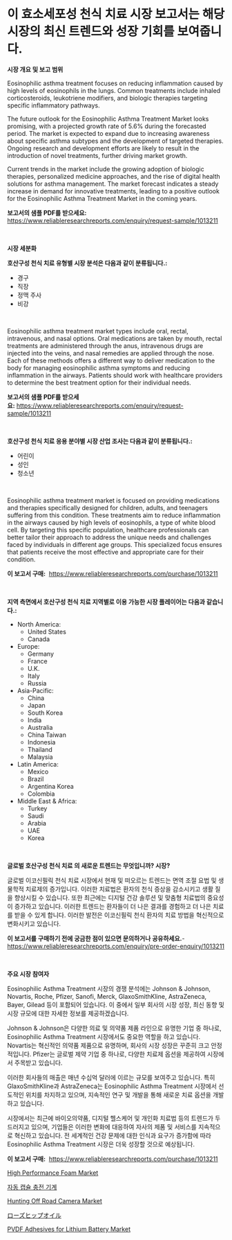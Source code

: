 <p><h1>이 효소세포성 천식 치료 시장 보고서는 해당 시장의 최신 트렌드와 성장 기회를 보여줍니다.</h1></p><p><strong>시장 개요 및 보고 범위</strong></p>
<p><p>Eosinophilic asthma treatment focuses on reducing inflammation caused by high levels of eosinophils in the lungs. Common treatments include inhaled corticosteroids, leukotriene modifiers, and biologic therapies targeting specific inflammatory pathways.</p><p>The future outlook for the Eosinophilic Asthma Treatment Market looks promising, with a projected growth rate of 5.6% during the forecasted period. The market is expected to expand due to increasing awareness about specific asthma subtypes and the development of targeted therapies. Ongoing research and development efforts are likely to result in the introduction of novel treatments, further driving market growth.</p><p>Current trends in the market include the growing adoption of biologic therapies, personalized medicine approaches, and the rise of digital health solutions for asthma management. The market forecast indicates a steady increase in demand for innovative treatments, leading to a positive outlook for the Eosinophilic Asthma Treatment Market in the coming years.</p></p>
<p><strong>보고서의 샘플 PDF를 받으세요:</strong> <a href="https://www.reliableresearchreports.com/enquiry/request-sample/1013211">https://www.reliableresearchreports.com/enquiry/request-sample/1013211</a></p>
<p>&nbsp;</p>
<p><strong>시장 세분화</strong></p>
<p><strong>호산구성 천식 치료 유형별 시장 분석은 다음과 같이 분류됩니다.:</strong></p>
<p><ul><li>경구</li><li>직장</li><li>정맥 주사</li><li>비강</li></ul></p>
<p>&nbsp;</p>
<p><p>Eosinophilic asthma treatment market types include oral, rectal, intravenous, and nasal options. Oral medications are taken by mouth, rectal treatments are administered through the anus, intravenous drugs are injected into the veins, and nasal remedies are applied through the nose. Each of these methods offers a different way to deliver medication to the body for managing eosinophilic asthma symptoms and reducing inflammation in the airways. Patients should work with healthcare providers to determine the best treatment option for their individual needs.</p></p>
<p><strong>보고서의 샘플 PDF를 받으세요:</strong>&nbsp;<a href="https://www.reliableresearchreports.com/enquiry/request-sample/1013211">https://www.reliableresearchreports.com/enquiry/request-sample/1013211</a></p>
<p>&nbsp;</p>
<p><strong> 호산구성 천식 치료 응용 분야별 시장 산업 조사는 다음과 같이 분류됩니다.:</strong></p>
<p><ul><li>어린이</li><li>성인</li><li>청소년</li></ul></p>
<p>&nbsp;</p>
<p><p>Eosinophilic asthma treatment market is focused on providing medications and therapies specifically designed for children, adults, and teenagers suffering from this condition. These treatments aim to reduce inflammation in the airways caused by high levels of eosinophils, a type of white blood cell. By targeting this specific population, healthcare professionals can better tailor their approach to address the unique needs and challenges faced by individuals in different age groups. This specialized focus ensures that patients receive the most effective and appropriate care for their condition.</p></p>
<p><strong>이 보고서 구매:</strong>&nbsp; <a href="https://www.reliableresearchreports.com/purchase/1013211">https://www.reliableresearchreports.com/purchase/1013211</a></p>
<p>&nbsp;</p>
<p><strong>지역 측면에서 호산구성 천식 치료 지역별로 이용 가능한 시장 플레이어는 다음과 같습니다.:</strong></p>
<p><ul>
    <li>
        North America:
        <ul>
            <li>United States</li>
            <li>Canada</li>
        </ul>
    </li>
    <li>
        Europe:
        <ul>
            <li>Germany</li>
            <li>France</li>
            <li>U.K.</li>
            <li>Italy</li>
            <li>Russia</li>
        </ul>
    </li>
    <li>
        Asia-Pacific:
        <ul>
            <li>China</li>
            <li>Japan</li>
            <li>South Korea</li>
            <li>India</li>
            <li>Australia</li>
            <li>China Taiwan</li>
            <li>Indonesia</li>
            <li>Thailand</li>
            <li>Malaysia</li>
        </ul>
    </li>
    <li>
        Latin America:
        <ul>
            <li>Mexico</li>
            <li>Brazil</li>
            <li>Argentina Korea</li>
            <li>Colombia</li>
        </ul>
    </li>
    <li>
        Middle East & Africa:
        <ul>
            <li>Turkey</li>
            <li>Saudi</li>
            <li>Arabia</li>
            <li>UAE</li>
            <li>Korea</li>
        </ul>
    </li>
    </ul></p>
<p>&nbsp;</p>
<p><strong>글로벌 호산구성 천식 치료 의 새로운 트렌드는 무엇입니까? 시장?</strong></p>
<p><p>글로벌 이코신필릭 천식 치료 시장에서 현재 및 떠오르는 트렌드는 면역 조절 요법 및 생물학적 치료제의 증가입니다. 이러한 치료법은 환자의 천식 증상을 감소시키고 생활 질을 향상시킬 수 있습니다. 또한 최근에는 디지털 건강 솔루션 및 맞춤형 치료법의 중요성이 증가하고 있습니다. 이러한 트렌드는 환자들이 더 나은 결과를 경험하고 더 나은 치료를 받을 수 있게 합니다. 이러한 발전은 이코신필릭 천식 환자의 치료 방법을 혁신적으로 변화시키고 있습니다.</p></p>
<p><strong>이 보고서를 구매하기 전에 궁금한 점이 있으면 문의하거나 공유하세요.</strong>- <a href="https://www.reliableresearchreports.com/enquiry/pre-order-enquiry/1013211">https://www.reliableresearchreports.com/enquiry/pre-order-enquiry/1013211</a></p>
<p>&nbsp;</p>
<p><strong>주요 시장 참여자</strong></p>
<p><p>Eosinophilic Asthma Treatment 시장의 경쟁 분석에는 Johnson & Johnson, Novartis, Roche, Pfizer, Sanofi, Merck, GlaxoSmithKline, AstraZeneca, Bayer, Gilead 등이 포함되어 있습니다. 이 중에서 일부 회사의 시장 성장, 최신 동향 및 시장 규모에 대한 자세한 정보를 제공하겠습니다.</p><p>Johnson & Johnson은 다양한 의료 및 의약품 제품 라인으로 유명한 기업 중 하나로, Eosinophilic Asthma Treatment 시장에서도 중요한 역할을 하고 있습니다. Novartis는 혁신적인 의약품 제품으로 유명하며, 회사의 시장 성장은 꾸준히 크고 안정적입니다. Pfizer는 글로벌 제약 기업 중 하나로, 다양한 치료제 옵션을 제공하여 시장에서 주목받고 있습니다.</p><p>이러한 회사들의 매출은 매년 수십억 달러에 이르는 규모를 보여주고 있습니다. 특히 GlaxoSmithKline과 AstraZeneca는 Eosinophilic Asthma Treatment 시장에서 선도적인 위치를 차지하고 있으며, 지속적인 연구 및 개발을 통해 새로운 치료 옵션을 개발하고 있습니다.</p><p>시장에서는 최근에 바이오의약품, 디지털 헬스케어 및 개인화 치료법 등의 트렌드가 두드러지고 있으며, 기업들은 이러한 변화에 대응하여 자사의 제품 및 서비스를 지속적으로 혁신하고 있습니다. 전 세계적인 건강 문제에 대한 인식과 요구가 증가함에 따라 Eosinophilic Asthma Treatment 시장은 더욱 성장할 것으로 예상됩니다.</p></p>
<p><strong>이 보고서 구매:</strong>&nbsp;&nbsp;<a href="https://www.reliableresearchreports.com/purchase/1013211">https://www.reliableresearchreports.com/purchase/1013211</a></p>
<p><p><a href="https://github.com/Krish2023na/Market-Research-Report-List-3/blob/main/high-performance-foam-market.md">High Performance Foam Market</a></p><p><a href="https://medium.com/@percyhagernes9778/%EC%9E%90%EB%8F%99-%EC%BA%A1%EC%8A%90-%EC%B1%84%EC%9B%80-%EA%B8%B0%EA%B3%84-%EC%8B%9C%EC%9E%A5-%EB%B6%84%EC%84%9D-cagr-%EC%8B%9C%EC%9E%A5-%EC%84%B8%EB%B6%84%ED%99%94-%EB%B0%8F-%EC%84%B8%EA%B3%84-%EC%82%B0%EC%97%85-%EA%B0%9C%EC%9A%94-11a619e45b86">자동 캡슐 충전 기계</a></p><p><a href="https://view.publitas.com/reportprime-1/hunting-off-road-camera-market-size-growth-outlook-from-2024-to-2031-projecting-at-markets-trends-analysis-by-application-regional-outlook-and-revenue/">Hunting Off Road Camera Market</a></p><p><a href="https://medium.com/@susanjprice2023/%E3%83%AD%E3%83%BC%E3%82%BA%E3%83%92%E3%83%83%E3%83%97%E3%82%AA%E3%82%A4%E3%83%AB%E5%B8%82%E5%A0%B4%E3%81%AE%E3%82%B7%E3%82%A7%E3%82%A2%E3%81%AE%E9%80%B2%E5%8C%96%E3%81%A8%E5%B8%82%E5%A0%B4%E6%88%90%E9%95%B7%E5%8B%95%E5%90%912024%E5%B9%B4%E3%81%8B%E3%82%892031%E5%B9%B4%E3%81%BE%E3%81%A7-794dca5f89e3">ローズヒップオイル</a></p><p><a href="https://boundless-drawbridge-702.notion.site/PVDF-Adhesives-for-Lithium-Battery-Market-Size-and-Examines-its-Market-Scope-with-a-Primary-Focus--ea4e46ba6bba4d7cb4c2da292614bde5">PVDF Adhesives for Lithium Battery Market</a></p></p>
